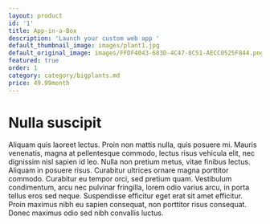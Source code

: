 ```yaml
---
layout: product
id: '1'
title: App-in-a-Box
description: 'Launch your custom web app '
default_thumbnail_image: images/plant1.jpg
default_original_image: images/FFDF4043-683D-4C47-8C51-AECC0525F844.png
featured: true
order: 1
category: category/bigplants.md
price: 49.99month
---
```


# Nulla suscipit

Aliquam quis laoreet lectus. Proin non mattis nulla, quis posuere mi. Mauris venenatis, magna at pellentesque commodo, lectus risus vehicula elit, nec dignissim nisl sapien id leo. Nulla non pretium metus, vitae finibus lectus. Aliquam in posuere risus. Curabitur ultrices ornare magna porttitor commodo. Curabitur eu tempor orci, sed pretium quam. Vestibulum condimentum, arcu nec pulvinar fringilla, lorem odio varius arcu, in porta tellus eros sed neque. Suspendisse efficitur eget erat sit amet efficitur. Proin maximus nibh eu sapien consequat, non porttitor risus consequat. Donec maximus odio sed nibh convallis luctus.